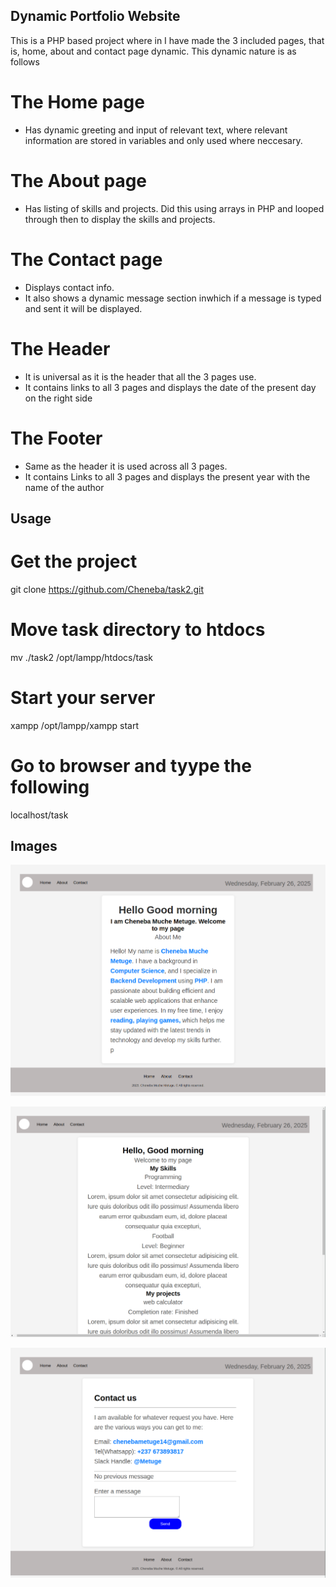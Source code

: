 ## Dynamic Portfolio Website

This is a PHP based project where in I have made the 3 included pages, that is, home, about and contact page dynamic. This dynamic nature is as follows

# The Home page

- Has dynamic greeting and input of relevant text, where relevant information are stored in variables and only used where neccesary.

# The About page

- Has listing of skills and projects. Did this using arrays in PHP and looped through then to display the skills and projects.

# The Contact page

- Displays contact info.
- It also shows a dynamic message section inwhich if a message is typed and sent it will be displayed.

# The Header

- It is universal as it is the header that all the 3 pages use.
- It contains links to all 3 pages and displays the date of the present day on the right side

# The Footer

- Same as the header it is used across all 3 pages.
- It contains Links to all 3 pages and displays the present year with the name of the author

## Usage

# Get the project

git clone https://github.com/Cheneba/task2.git

# Move task directory to htdocs

mv ./task2 /opt/lampp/htdocs/task

# Start your server

xampp /opt/lampp/xampp start

# Go to browser and tyype the following

localhost/task

## Images

![Home Page](assets/image.png)

![About Page](assets/image-1.png)

![Contact Page](assets/image-2.png)
